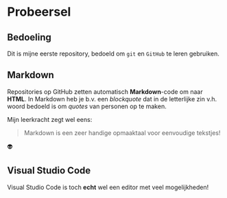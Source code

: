 # Probeersel

## Bedoeling
Dit is mijne eerste repository, bedoeld om `git` en `GitHub` te leren gebruiken.

## Markdown
Repositories op GitHub zetten automatisch **Markdown**-code om naar **HTML**.
In Markdown heb je b.v. een *blockquote* dat in de letterlijke zin v.h. woord bedoeld is om *quotes* van personen op te maken.

Mijn leerkracht zegt wel eens:
> Markdown is een zeer handige opmaaktaal voor eenvoudige tekstjes!

:alien:

## Visual Studio Code
Visual Studio Code is toch **echt** wel een editor met veel mogelijkheden!